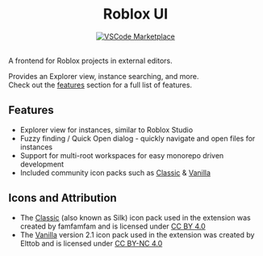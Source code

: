 <!-- markdownlint-disable MD033 -->
<!-- markdownlint-disable MD041 -->

<h1 align="center">Roblox UI</h1>

<div align="center">
  <a href="https://marketplace.visualstudio.com/items?itemName=filiptibell.roblox-ui">
    <img src="https://vsmarketplacebadges.dev/version/filiptibell.roblox-ui.png" alt="VSCode Marketplace" />
  </a>
</div>

<br/>

A frontend for Roblox projects in external editors.

Provides an Explorer view, instance searching, and more. <br/>
Check out the [features](#features) section for a full list of features.

## Features

- Explorer view for instances, similar to Roblox Studio
- Fuzzy finding / Quick Open dialog - quickly navigate and open files for instances
- Support for multi-root workspaces for easy monorepo driven development
- Included community icon packs such as [Classic] & [Vanilla]

## Icons and Attribution

- The [Classic] (also known as Silk) icon pack used in the extension was created by famfamfam and is licensed under [CC BY 4.0]
- The [Vanilla] version 2.1 icon pack used in the extension was created by Elttob and is licensed under [CC BY-NC 4.0]

[Classic]: https://github.com/legacy-icons/famfamfam-silk
[Vanilla]: https://github.com/Elttob/Vanilla
[CC BY 4.0]: https://creativecommons.org/licenses/by/4.0/
[CC BY-NC 4.0]: https://creativecommons.org/licenses/by-nc/4.0/
